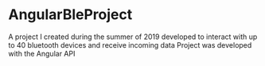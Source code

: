 # AngularBleProject
A project I created during the summer of 2019 developed to interact with up to 40 bluetooth devices and receive incoming data
Project was developed with the Angular API
